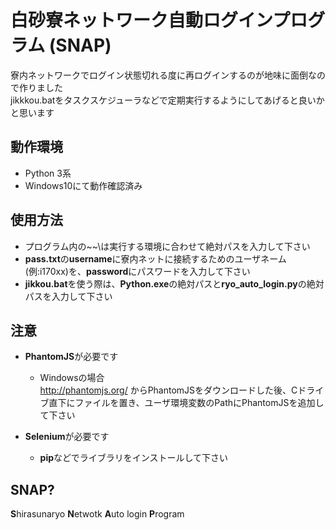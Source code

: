 # 白砂寮ネットワーク自動ログインプログラム (SNAP)

寮内ネットワークでログイン状態切れる度に再ログインするのが地味に面倒なので作りました  
jikkkou.batをタスクスケジューラなどで定期実行するようにしてあげると良いかと思います

## 動作環境
- Python 3系
- Windows10にて動作確認済み

## 使用方法
- プログラム内の\~~\は実行する環境に合わせて絶対パスを入力して下さい
- **pass.txt**の**username**に寮内ネットに接続するためのユーザネーム(例:i170xx)を、**password**にパスワードを入力して下さい  
- **jikkou.bat**を使う際は、**Python.exe**の絶対パスと**ryo_auto_login.py**の絶対パスを入力して下さい  

## 注意
- **PhantomJS**が必要です  
  - Windowsの場合  
http://phantomjs.org/ からPhantomJSをダウンロードした後、Cドライブ直下にファイルを置き、ユーザ環境変数のPathにPhantomJSを追加して下さい  

- **Selenium**が必要です  
  - **pip**などでライブラリをインストールして下さい

## SNAP?
**S**hirasunaryo **N**etwotk **A**uto login **P**rogram

